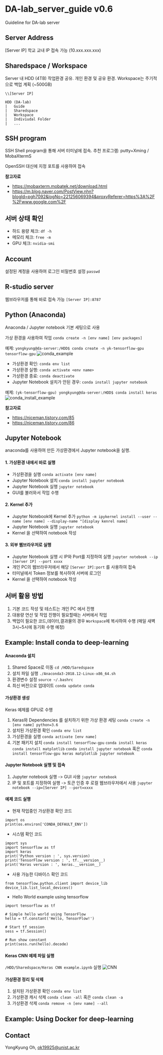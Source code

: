 DA-lab_server_guide v0.6
=============
Guideline for DA-lab server


## Server Address
[Server IP]
학교 교내 IP 접속 가능 (10.xxx.xxx.xxx)


## Sharedspace / Workspace  
Server 내 HDD (4TB) 작업환경 공유. 개인 환경 및 공유 환경. 
Workspace는 주기적으로 백업 계획 (~500GB)

`\\[Server IP]`

```
HDD (DA-lab)
|   Guide
|   Sharedspace
|   Workspace
|   Indiviudal Folder 
|   ...
```


## SSH program
SSH Shell program을 통해 서버 터미널에 접속. 추천 프로그램: putty+Xming / MobaXtermS

OpenSSH 대신에 지정 포트를 사용하여 접속

**참고자료**
* https://mobaxterm.mobatek.net/download.html
* https://m.blog.naver.com/PostView.nhn?blogId=pgh7092&logNo=221256069394&proxyReferer=https%3A%2F%2Fwww.google.com%2F


## 서버 상태 확인 
* 하드 용량 체크: `df -h`
* 메모리 체크: `free -m`
* GPU 체크: `nvidia-smi`


## Account 
설정된 계정을 사용하여 로그인 
비밀번호 설정 `passwd` 


## R-studio server 
웹브라우저를 통해 바로 접속 가능
`[Server IP]:8787`


## Python (Anaconda)
Anaconda / Jupyter notebook 기본 세팅으로 사용 

가상 환경을 사용하여 작업 `conda create -n [env name] [env packages]` 

예제: `yongkyung@da-server:/HDD$ conda create -n yk-tensorflow-gpu tensorflow-gpu`
![conda_example](/conda_example.PNG)

* 가상환경 확인: `conda env list`
* 가상환경 실행: `conda activate <env name>`
* 가상환경 종료: `conda deactivate`
* Jupyter Notebook 설치가 안된 경우: `conda install jupyter notebook`

예제: `(yk-tensorflow-gpu) yongkyung@da-server:/HDD$ conda install keras`
![conda_install_example](/conda_install_example.PNG)

**참고자료** 
* https://niceman.tistory.com/85
* https://niceman.tistory.com/86


## Jupyter Notebook 
anaconda를 사용하여 만든 가상환경에서 Jupyter notebook을 실행. 

#### 1. 가상환경 내에서 바로 실행
* 가상환경을 실행 `conda activate [env name]`
* Jupyter Notebook 설치 `conda install jupyter notebook`
* Jupyter Notebook 실행 `jupyter notebook`
* GUI를 불러와서 작업 수행

#### 2. Kernel 추가
* Jupyter Notebook에 Kernel 추가
`python -m ipykernel install --user --name [env name] --display-name "[display kenrel name]`
* Jupyter Notebook 실행 `jupyter notebook`
* Kernel 을 선택하여 notebook 작성 

#### 3. 외부 웹브라우저로 실행
* Jupyter Notebook 실행 시 IP와 Port를 지정하여 실행 
`jupyter notebook --ip [Server IP] --port xxxx`
* 개인 PC의 웹브라우저에서 해당 `[Server IP]:port` 를 사용하여 접속
* 터미널에서 Token 정보를 복사하여 서버에 로그인
* Kernel 을 선택하여 notebook 작성 


## 서버 활용 방법 
1. 기본 코드 작성 및 테스트는 개인 PC 에서 진행
2. 대용량 연산 및 작업 진행이 필요할때는 서버에서 작업
3. 백업이 필요한 코드,데이터,결과물의 경우 `Workspace`에 복사하여 수행 (매일 새벽 3시~5시에 동기화 수행 예정)


## Example: Install conda to deep-learning
#### Anaconda 설치
1. Shared Space로 이동 `cd /HDD/Saredspace`
2. 설치 파일 실행 `./Anaconda3-2018.12-Linux-x86_64.sh`
3. 환경변수 설정 `source ~/.bashrc `
4. 최신 버전으로 업데이트 `conda update conda`

#### 가상환경 생성
Keras 예제를 GPU로 수행
1. Keras와 Dependencies 를 설치하기 위한 가상 환경 세팅 `conda create -n [env name] python=3.6`
2. 설치된 가상환경 확인 `conda env list`
3. 가상환경을 실행 `conda activate [env name]`
4. 기본 패키지 설치 
    `conda install tensorflow-gpu`
    `conda install keras`
    `conda install matplotlib`
    `conda install jupyter notebook`
    혹은 `conda install tensorflow-gpu keras matplotlib jupyter notebook`

#### Jupyter Notebook 실행 및 접속
1. Jupyter notebook 실행 -> GUI 사용 `jupyter notebook`
2. IP 및 포트를 지정하여 실행 -> 토큰 인증 후 로컬 웹브라우저에서 사용 `jupyter notebook --ip=[Server IP] --port=xxxx`

#### 예제 코드 실행
* 현재 작업중인 가상환경 확인 코드
```{.python}
import os 
print(os.environ['CONDA_DEFAULT_ENV'])
```

* 시스템 확인 코드
```{.python}
import sys
import tensorflow as tf
import keras
print('Python version : ', sys.version)
print('TensorFlow version : ', tf.__version__)
print('Keras version : ', keras.__version__)
```

* 사용 가능한 디바이스 확인 코드
```{.python}
from tensorflow.python.client import device_lib
device_lib.list_local_devices()
```

* Hello World example using tensorflow
```{.python}
import tensorflow as tf

# Simple hello world using TensorFlow
hello = tf.constant('Hello, TensorFlow!')

# Start tf session
sess = tf.Session()

# Run show constant
print(sess.run(hello).decode)
```

#### Keras CNN 예제 파일 실행
`/HDD/Sharedspace/Keras CNN example.ipynb` 실행
![CNN](/cnn.jpg)

#### 가상환경 정리 및 삭제 
1. 설치된 가상환경 확인 `conda env list`
2. 가상환경 캐시 삭제 `conda clean -all` 혹은 `conda clean -a`
3. 가상환경 삭제 `conda remove -n [env name] --all`

## Example: Using Docker for deep-learning

## Contact
YongKyung Oh, ok19925@unist.ac.kr
